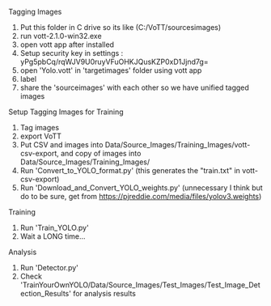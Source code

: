 Tagging Images

1) Put this folder in C drive so its like (C:/VoTT/sourcesimages)
2) run vott-2.1.0-win32.exe
3) open vott app after installed
4) Setup security key in settings : yPg5pbCq/rqWJV9U0ruyVFuOHKJQusKZP0xD1Jjnd7g=
5) open 'Yolo.vott' in 'targetimages' folder using vott app
6) label
7) share the 'sourceimages' with each other so we have unified tagged images

Setup Tagging Images for Training
1) Tag images
2) export VoTT
3) Put CSV and images into Data/Source_Images/Training_Images/vott-csv-export, and copy of images into Data/Source_Images/Training_Images/
4) Run 'Convert_to_YOLO_format.py' (this generates the "train.txt" in vott-csv-export)
5) Run 'Download_and_Convert_YOLO_weights.py' (unnecessary I think but do to be sure, get from https://pjreddie.com/media/files/yolov3.weights)

Training
1) Run 'Train_YOLO.py'
2) Wait a LONG time...

Analysis
1) Run 'Detector.py'
2) Check 'TrainYourOwnYOLO/Data/Source_Images/Test_Images/Test_Image_Detection_Results' for analysis results
